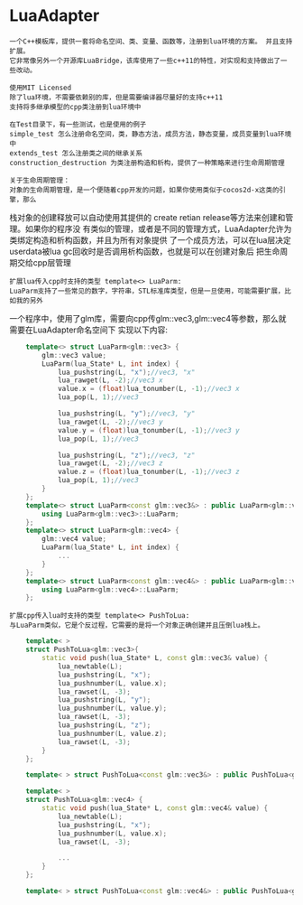 # LuaAdapter
    一个C++模板库，提供一套将命名空间、类、变量、函数等，注册到lua环境的方案。 并且支持扩展。
    它非常像另外一个开源库LuaBridge，该库使用了一些c++11的特性，对实现和支持做出了一些改动。

    使用MIT Licensed
    除了lua环境，不需要依赖别的库，但是需要编译器尽量好的支持c++11
    支持将多继承模型的cpp类注册到lua环境中

    在Test目录下，有一些测试，也是使用的例子
    simple_test 怎么注册命名空间，类，静态方法，成员方法，静态变量，成员变量到lua环境中
    extends_test 怎么注册类之间的继承关系
    construction_destruction 为类注册构造和析构，提供了一种策略来进行生命周期管理

    关于生命周期管理：
    对象的生命周期管理，是一个便随着cpp开发的问题，如果你使用类似于cocos2d-x这类的引擎，那么
栈对象的创建释放可以自动使用其提供的 create retian release等方法来创建和管理。如果你的程序没
有类似的管理，或者是不同的管理方式，LuaAdapter允许为类绑定构造和析构函数，并且为所有对象提供
了一个成员方法，可以在lua层决定userdata被lua gc回收时是否调用析构函数，也就是可以在创建对象后
把生命周期交给cpp层管理
	

    扩展lua传入cpp时支持的类型 template<> LuaParm:
    LuaParm支持了一些常见的数字，字符串，STL标准库类型，但是一旦使用，可能需要扩展，比如我的另外
一个程序中，使用了glm库，需要向cpp传glm::vec3,glm::vec4等参数，那么就需要在LuaAdapter命名空间下
实现以下内容:
```cpp
	template<> struct LuaParm<glm::vec3> {
		glm::vec3 value;
		LuaParm(lua_State* L, int index) {
			lua_pushstring(L, "x");//vec3, "x"
			lua_rawget(L, -2);//vec3 x
			value.x = (float)lua_tonumber(L, -1);//vec3 x
			lua_pop(L, 1);//vec3

			lua_pushstring(L, "y");//vec3, "y"
			lua_rawget(L, -2);//vec3 y
			value.y = (float)lua_tonumber(L, -1);//vec3 y
			lua_pop(L, 1);//vec3

			lua_pushstring(L, "z");//vec3, "z"
			lua_rawget(L, -2);//vec3 z
			value.z = (float)lua_tonumber(L, -1);//vec3 z
			lua_pop(L, 1);//vec3
		}
	};
	template<> struct LuaParm<const glm::vec3&> : public LuaParm<glm::vec3> {
		using LuaParm<glm::vec3>::LuaParm;
	};
	template<> struct LuaParm<glm::vec4> {
		glm::vec4 value;
		LuaParm(lua_State* L, int index) {
			...
		}
	};
	template<> struct LuaParm<const glm::vec4&> : public LuaParm<glm::vec4> {
		using LuaParm<glm::vec4>::LuaParm;
	};
```

    扩展cpp传入lua时支持的类型 template<> PushToLua:
    与LuaParm类似，它是个反过程，它需要的是将一个对象正确创建并且压倒lua栈上。

```cpp
    template< >
	struct PushToLua<glm::vec3>{
		static void push(lua_State* L, const glm::vec3& value) {
			lua_newtable(L);
			lua_pushstring(L, "x");
			lua_pushnumber(L, value.x);
			lua_rawset(L, -3);
			lua_pushstring(L, "y");
			lua_pushnumber(L, value.y);
			lua_rawset(L, -3);
			lua_pushstring(L, "z");
			lua_pushnumber(L, value.z);
			lua_rawset(L, -3);
		}
	};

	template< > struct PushToLua<const glm::vec3&> : public PushToLua<glm::vec3> {};

    template< >
	struct PushToLua<glm::vec4> {
		static void push(lua_State* L, const glm::vec4& value) {
			lua_newtable(L);
			lua_pushstring(L, "x");
			lua_pushnumber(L, value.x);
			lua_rawset(L, -3);

			...
		}
	};

	template< > struct PushToLua<const glm::vec4&> : public PushToLua<glm::vec4> {};
```
